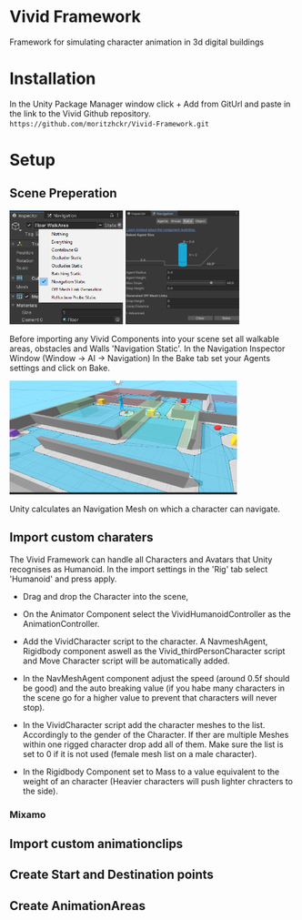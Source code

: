 # Vivid Framework 
Framework for simulating character animation in 3d digital buildings

# Installation
In the Unity Package Manager window click + Add from GitUrl and paste in the link to the Vivid Github repository.
`https://github.com/moritzhckr/Vivid-Framework.git`

# Setup
## Scene Preperation
<img src="/Documentation~/NavStatic.png" width="200" height="200" />
<img src="/Documentation~/NavMeshSettings.png" width="200" height="200" />

Before importing any Vivid Components into your scene set all walkable areas,  obstacles and Walls 'Navigation Static'. 
In the Navigation Inspector Window (Window -> AI -> Navigation) In the Bake tab set your Agents settings and click on Bake.


<img src="/Documentation~/UnityNavmesh.png" width="400" height="200" />

Unity calculates an Navigation Mesh on which a character can navigate.



## Import custom charaters
The Vivid Framework can handle all Characters and Avatars that Unity recognises as Humanoid.
In the import settings in the 'Rig' tab select 'Humanoid' and press apply.
- Drag and drop the Character into the scene, 
- On the Animator Component select the VividHumanoidController as the AnimationController.

- Add the VividCharacter script to the character.
    A NavmeshAgent, Rigidbody component aswell as the Vivid_thirdPersonCharacter script and Move Character script will be automatically added. 

- In the NavMeshAgent component adjust the speed (around 0.5f should be good) and the auto breaking value (if you habe many characters in the scene go for a higher value to prevent that characters will never stop). 

- In the VividCharacter script add the character meshes to the list. Accordingly to the gender of the Character. If ther are multiple Meshes within one rigged character drop add all of them. Make sure the list is set to 0 if it is not used (female mesh list on a male character).

- In the Rigidbody Component set to Mass to a value equivalent to the weight of an character (Heavier characters will push lighter chracters to the side).





### Mixamo 


## Import custom animationclips

## Create Start and Destination points
### 



## Create AnimationAreas


